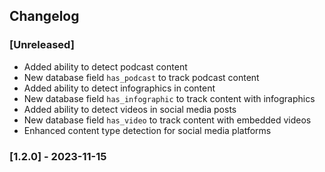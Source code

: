## Changelog

### [Unreleased]
- Added ability to detect podcast content
- New database field `has_podcast` to track podcast content
- Added ability to detect infographics in content
- New database field `has_infographic` to track content with infographics
- Added ability to detect videos in social media posts
- New database field `has_video` to track content with embedded videos
- Enhanced content type detection for social media platforms

### [1.2.0] - 2023-11-15 